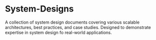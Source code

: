 # System-Designs
A collection of system design documents covering various scalable architectures, best practices, and case studies. Designed to demonstrate expertise in system design fo real-world applications.
